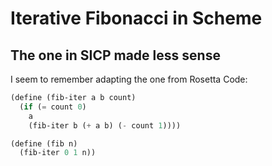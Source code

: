 # Iterative Fibonacci in Scheme
## The one in SICP made less sense

I seem to remember adapting the one from Rosetta Code:

```scheme
(define (fib-iter a b count)
  (if (= count 0)
    a
    (fib-iter b (+ a b) (- count 1))))

(define (fib n)
  (fib-iter 0 1 n))
```
